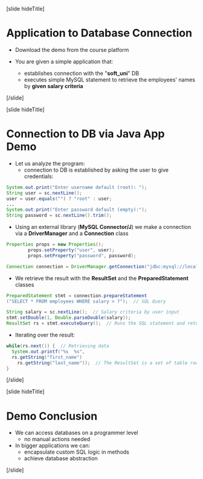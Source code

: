 [slide hideTitle]

# Application to Database Connection

- Download the demo from the course platform
- You are given a simple application that:

  - establishes connection with the "**soft_uni**" DB
  - executes simple MySQL statement to retrieve the employees' names by **given salary criteria**

[/slide]

[slide hideTitle]

# Connection to DB via Java App Demo

- Let us analyze the program:
  - connection to DB is established by asking the user to give credentials:

```Java
System.out.print("Enter username default (root): ");
String user = sc.nextLine();
user = user.equals("") ? "root" : user;
...
System.out.print("Enter password default (empty):");
String password = sc.nextLine().trim();
```

- Using an external library (**MySQL Connector/J**) we make a connection via a **DriverManager** and a **Connection** class

```Java
Properties props = new Properties();
        props.setProperty("user", user);
        props.setProperty("password", password);

Connection connection = DriverManager.getConnection("jdbc:mysql://localhost:3306/soft_uni", props);
```

- We retrieve the result with the **ResultSet** and the **PreparedStatement** classes

```Java
PreparedStatement stmt = connection.prepareStatement
("SELECT * FROM employees WHERE salary > ?");  // SQL Query

String salary = sc.nextLine();  // Salary criteria by user input
stmt.setDouble(1, Double.parseDouble(salary));
ResultSet rs = stmt.executeQuery();  // Runs the SQL statement and returns retrieved result
```

- Iterating over the result:

```Java
while(rs.next()) {  // Retrieving data
  System.out.printf("%s  %s",
  rs.getString("first_name")
    rs.getString("last_name"));  // The ResultSet is a set of table rows
}
```

[/slide]

[slide hideTitle]

# Demo Conclusion

- We can access databases on a programmer level
  - no manual actions needed
- In bigger applications we can:
  - encapsulate custom SQL logic in methods
  - achieve database abstraction

[/slide]